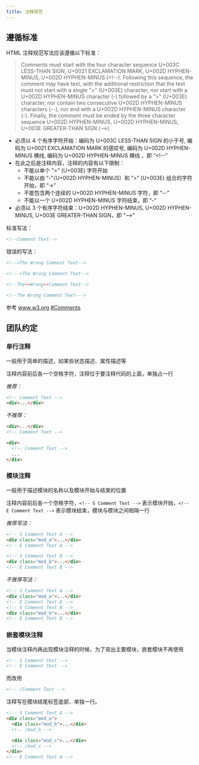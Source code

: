```yaml
---
title: 注释规范
---
```


## 遵循标准

HTML 注释规范写法应该遵循以下标准：

> Comments must start with the four character sequence U+003C LESS-THAN SIGN, U+0021 EXCLAMATION MARK, U+002D HYPHEN-MINUS, U+002D HYPHEN-MINUS (&lt;!--). Following this sequence, the comment may have text, with the additional restriction that the text must not start with a single "&gt;" (U+003E) character, nor start with a U+002D HYPHEN-MINUS character (-) followed by a "&gt;" (U+003E) character, nor contain two consecutive U+002D HYPHEN-MINUS characters (--), nor end with a U+002D HYPHEN-MINUS character (-). Finally, the comment must be ended by the three character sequence U+002D HYPHEN-MINUS, U+002D HYPHEN-MINUS, U+003E GREATER-THAN SIGN (--&gt;).

- 必须以 4 个有序字符开始：编码为 U+003C LESS-THAN SIGN 的小于号, 编码为 U+0021 EXCLAMATION MARK 的感叹号, 编码为 U+002D HYPHEN-MINUS 横线, 编码为 U+002D HYPHEN-MINUS 横线 ，即 “&lt;!--”
- 在此之后是注释内容，注释的内容有以下限制：
  - 不能以单个 "&gt;" (U+003E) 字符开始
  - 不能以由 “-“（U+002D HYPHEN-MINUS）和 ”&gt;” (U+003E) 组合的字符开始，即 “-&gt;”
  - 不能包含两个连续的 U+002D HYPHEN-MINUS 字符，即 “--”
  - 不能以一个 U+002D HYPHEN-MINUS 字符结束，即 “-”
- 必须以 3 个有序字符结束：U+002D HYPHEN-MINUS, U+002D HYPHEN-MINUS, U+003E GREATER-THAN SIGN，即 “--&gt;”

标准写法：

```html
<!--Comment Text-->
```

错误的写法：

```html
<!-->The Wrong Comment Text-->

<!--->The Wrong Comment Text-->

<!--The--Wrong--Comment Text-->

<!--The Wrong Comment Text--->
```

参考 www.w3.org [#Comments](http://www.w3.org/TR/2014/REC-html5-20141028/syntax.html#comments)

## 团队约定

### 单行注释

一般用于简单的描述，如某些状态描述、属性描述等

注释内容前后各一个空格字符，注释位于要注释代码的上面，单独占一行

_推荐：_

```html
<!-- Comment Text -->
<div>...</div>
```

_不推荐：_

```html
<div>...</div>
<!-- Comment Text -->

<div>
  <!-- Comment Text -->
  ...
</div>
```

### 模块注释

一般用于描述模块的名称以及模块开始与结束的位置

注释内容前后各一个空格字符，`<!-- S Comment Text -->` 表示模块开始，`<!-- E Comment Text -->` 表示模块结束，模块与模块之间相隔一行

_推荐写法：_

```html
<!-- S Comment Text A -->
<div class="mod_a">...</div>
<!-- E Comment Text A -->

<!-- S Comment Text B -->
<div class="mod_b">...</div>
<!-- E Comment Text B -->
```

_不推荐写法：_

```html
<!-- S Comment Text A -->
<div class="mod_a">...</div>
<!-- E Comment Text A -->
<!-- S Comment Text B -->
<div class="mod_b">...</div>
<!-- E Comment Text B -->
```

### 嵌套模块注释

当模块注释内再出现模块注释的时候，为了突出主要模块，嵌套模块不再使用

```html
<!-- S Comment Text -->
<!-- E Comment Text -->
```

而改用

```html
<!-- /Comment Text -->
```

注释写在模块结尾标签底部，单独一行。

```html
<!-- S Comment Text A -->
<div class="mod_a">
  <div class="mod_b">...</div>
  <!-- /mod_b -->

  <div class="mod_c">...</div>
  <!-- /mod_c -->
</div>
<!-- E Comment Text A -->
```
